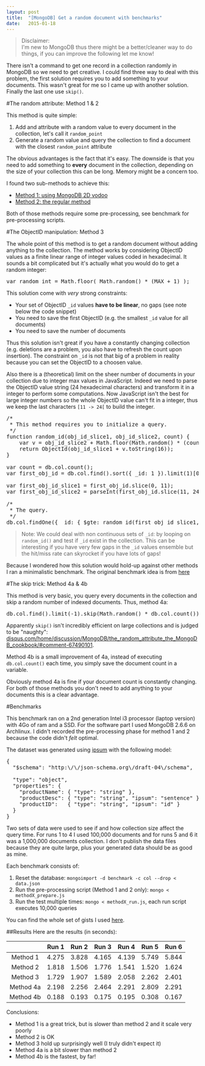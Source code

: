 ```yaml
---
layout: post
title:  "[MongoDB] Get a random document with benchmarks"
date:   2015-01-18
---
```

> Disclaimer:<br />
> I'm new to MongoDB thus there might be a better/cleaner way to do things, if you can improve the following let me know!

There isn't a command to get one record in a collection randomly in MongoDB so we need to get creative.
I could find three way to deal with this problem, the first solution requires you to add something to your documents. This wasn't great for me so I came up with another solution. Finally the last one use `skip()`.

#The random attribute: Method 1 & 2

This method is quite simple:

1. Add and attribute with a random value to every document in the collection, let's call it `random_point`
2. Generate a random value and query the collection to find a document with the closest `random_point` attribute

The obvious advantages is the fact that it's easy. The downside is that you need to add something to **every** document in the collection, depending on the size of your collection this can be long. Memory might be a concern too.

I found two sub-methods to achieve this:

* [Method 1: using MongoDB 2D vodoo](https://disqus.com/home/discussion/MongoDB/the_random_attribute_the_MongoDB_cookbook/#comment-452243980)
* [Method 2: the regular method](http://bdadam.com/blog/finding-a-random-document-in-MongoDB.html)

Both of those methods require some pre-processing, see benchmark for pre-processing scripts.

#The ObjectID manipulation: Method 3

The whole point of this method is to get a random document without adding anything to the collection. The method works by considering ObjectID values as a finite linear range of integer values coded in hexadecimal. It sounds a bit complicated but it's actually what you would do to get a random integer:

<pre>
var random_int = Math.floor( Math.random() * (MAX + 1) );
</pre>

This solution come with *very* strong constraints:

* Your set of ObjectID `_id` values **have to be linear**, no gaps (see note below the code snippet)
* You need to save the first ObjectID (e.g. the smallest `_id` value for all documents)
* You need to save the number of documents

Thus this solution isn't great if you have a constantly changing collection (e.g. deletions are a problem, you also have to refresh the count upon insertion). The constraint on `_id` is not that big of a problem in reality because you can set the ObjectID to a choosen value.

Also there is a (theoretical) limit on the sheer number of documents in your collection due to integer max values in JavaScript. Indeed we need to parse the ObjectID value string (24 hexadecimal characters) and transform it in a integer to perform some computations. Now JavaScript isn't the best for large integer numbers so the whole ObjectID value can't fit in a integer, thus we keep the last characters `[11 -> 24[` to build the integer.


<pre>
/*
 * This method requires you to initialize a query.
 */
function random_id(obj_id_slice1, obj_id_slice2, count) {
	var v = obj_id_slice2 + Math.floor(Math.random() * (count + 1));
	return ObjectId(obj_id_slice1 + v.toString(16));
}

var count = db.col.count();
var first_obj_id = db.col.find().sort({ _id: 1 }).limit(1)[0]._id.valueOf();

var first_obj_id_slice1 = first_obj_id.slice(0, 11);
var first_obj_id_slice2 = parseInt(first_obj_id.slice(11, 24), 16);

/*
 * The query.
 */
db.col.findOne({ _id: { $gte: random_id(first_obj_id_slice1, first_obj_id_slice2, count) } });
</pre>

> Note: We could deal with non continuous sets of `_id`:
> by looping on `random_id()` and test if `_id` exist in the collection.
> This can be interesting if you have very few gaps in the `_id` values ensemble but the hit/miss rate can skyrocket if you have lots of gaps!

Because I wondered how this solution would hold-up against other methods I ran a minimalistic benchmark. The original benchmark idea is from [here](http://bdadam.com/blog/finding-a-random-document-in-MongoDB.html)

#The skip trick: Method 4a & 4b

This method is very basic, you query every documents in the collection and skip a random number of indexed documents. Thus, method 4a:

<pre>
db.col.find().limit(-1).skip(Math.random() * db.col.count());
</pre>

Apparently `skip()` isn't incredibly efficient on large collections and is judged to be "naughty": [disqus.com/home/discussion/MongoDB/the_random_attribute_the_MongoDB_cookbook/#comment-67490101](https://disqus.com/home/discussion/MongoDB/the_random_attribute_the_MongoDB_cookbook/#comment-67490101).

Method 4b is a small improvement of 4a, instead of executing `db.col.count()` each time, you simply save the document count in a variable.

Obviously method 4a is fine if your document count is constantly changing. For both of those methods you don't need to add anything to your documents this is a clear advantage.

#Benchmarks

This benchmark ran on a 2nd generation Intel i3 processor (laptop version) with 4Go of ram and a SSD. For the software part I used MongoDB 2.6.6 on Archlinux. I didn't recorded the pre-processing phase for method 1 and 2 because the code didn't *felt* optimal.

The dataset was generated using [ipsum](https://github.com/buzzm/ipsum) with the following model:

<pre>
{
  "$schema": "http:\/\/json-schema.org\/draft-04\/schema",

  "type": "object",
  "properties": {
    "productName": { "type": "string" },
    "productDesc": { "type": "string", "ipsum": "sentence" },
    "productID":   { "type": "string", "ipsum": "id" }
  }
}
</pre>

Two sets of data were used to see if and how collection size affect the query time. For runs 1 to 4 I used 100,000 documents and for runs 5 and 6 it was a 1,000,000 documents collection. I don't publish the data files because they are quite large, plus your generated data should be as good as mine.

Each benchmark consists of:

1. Reset the database: `mongoimport -d benchmark -c col --drop < data.json`
2. Run the pre-processing script (Method 1 and 2 only): `mongo < methodX_prepare.js`
3. Run the test multiple times: `mongo < methodX_run.js`, each run script executes 10,000 queries

You can find the whole set of gists I used [here](https://gist.github.com/alan-mushi/f41362ada94883c88817).

##Results
Here are the results (in seconds):

|           | Run 1 | Run 2 | Run 3 | Run 4 | Run 5 | Run 6 |
|:---------:|:-----:|:-----:|:-----:|:-----:|:-----:|:-----:|
| Method 1  | 4.275 | 3.828 | 4.165 | 4.139 | 5.749 | 5.844 |
| Method 2  | 1.818 | 1.506 | 1.776 | 1.541 | 1.520 | 1.624 |
| Method 3  | 1.729 | 1.907 | 1.589 | 2.058 | 2.262 | 2.401 |
| Method 4a | 2.198 | 2.256 | 2.464 | 2.291 | 2.809 | 2.291 |
| Method 4b | 0.188 | 0.193 | 0.175 | 0.195 | 0.308 | 0.167 |


<div id="bench-graph"></div>
<div id="legend"></div>

<link href='{{ site.url }}/assets/metricsgraphics.css' rel='stylesheet' type='text/css'>

<script src='https://ajax.googleapis.com/ajax/libs/jquery/1.11.1/jquery.min.js'></script>
<script src='https://cdnjs.cloudflare.com/ajax/libs/d3/3.5.0/d3.min.js' charset='utf-8'></script>
<script src='{{ site.url }}/assets/metricsgraphics.js'></script>

<script>
$(document).ready(function() {
    var data = [
        [
            { "run": 1, "time": 4.275 },
            { "run": 2, "time": 3.828 },
            { "run": 3, "time": 4.165 },
            { "run": 4, "time": 4.139 },
            { "run": 5, "time": 5.749 },
            { "run": 6, "time": 5.844 }
        ],
        [
            { "run": 1, "time": 1.818 },
            { "run": 2, "time": 1.506 },
            { "run": 3, "time": 1.776 },
            { "run": 4, "time": 1.541 },
            { "run": 5, "time": 1.520 },
            { "run": 6, "time": 1.624 }
        ],
        [
            { "run": 1, "time": 1.729 },
            { "run": 2, "time": 1.907 },
            { "run": 3, "time": 1.589 },
            { "run": 4, "time": 2.058 },
            { "run": 5, "time": 2.262 },
            { "run": 6, "time": 2.401 }
        ],
        [
            { "run": 1, "time": 2.198 },
            { "run": 2, "time": 2.256 },
            { "run": 3, "time": 2.464 },
            { "run": 4, "time": 2.291 },
            { "run": 5, "time": 2.809 },
            { "run": 6, "time": 2.291 }
        ],
        [
            { "run": 1, "time": 0.188 },
            { "run": 2, "time": 0.193 },
            { "run": 3, "time": 0.175 },
            { "run": 4, "time": 0.195 },
            { "run": 5, "time": 0.308 },
            { "run": 6, "time": 0.167 }
        ]
    ];

    MG.data_graphic({
        title:"Benchmarks results",
        description: "Results are in seconds per 10,000 random picks",
        legend: ['Method 1', 'Method 2', 'Method 3', 'Method 4a', 'Method 4b'],
        legend_target: '#legend',
        data: data,
        target: '#bench-graph',
        y_extended_ticks: true,
        x_accessor: 'run',
        x_label: 'run',
        y_accessor: 'time',
        y_label: 'time (seconds)',
        markers: [{ 'run': 4.5, 'label': "1,000,000 documents" }],
        width: 740
    });
});
</script>

Conclusions:

* Method 1 is a great trick, but is slower than method 2 and it scale very poorly
* Method 2 is OK
* Method 3 hold up surprisingly well (I truly didn't expect it)
* Method 4a is a bit slower than method 2
* Method 4b is the fastest, by far!
